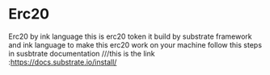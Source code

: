 # Erc20
Erc20 by ink language
this is erc20 token 
it build by substrate framework and ink language 
to make this erc20 work on your machine
follow this steps in susbtrate documentation
///this is the link :https://docs.substrate.io/install/
